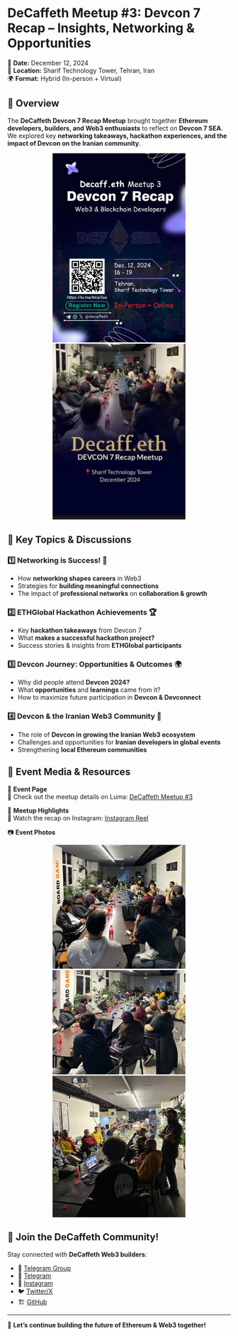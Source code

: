 # **DeCaffeth Meetup #3: Devcon 7 Recap – Insights, Networking & Opportunities**  

📅 **Date:** December 12, 2024  
📍 **Location:** Sharif Technology Tower, Tehran, Iran  
🌍 **Format:** Hybrid (In-person + Virtual)  

## 🎯 Overview  
The **DeCaffeth Devcon 7 Recap Meetup** brought together **Ethereum developers, builders, and Web3 enthusiasts** to reflect on **Devcon 7 SEA**. We explored key **networking takeaways, hackathon experiences, and the impact of Devcon on the Iranian community**.  

<p align="center">
  <img src="https://github.com/DeCaffeth/DeCaffeth/blob/main/Meetup%233/meetup%233_poster.jpg" alt="Meetup Poster" width="300"/>
  <img src="https://github.com/DeCaffeth/DeCaffeth/blob/main/Meetup%233/meetup%233_cover.jpg" alt="Meetup Cover" width="300"/>
</p>  

## 🔹 Key Topics & Discussions  

### 1️⃣ **Networking is Success! 🤝**  
- How **networking shapes careers** in Web3  
- Strategies for **building meaningful connections**  
- The impact of **professional networks** on **collaboration & growth**  

### 2️⃣ **ETHGlobal Hackathon Achievements 🏆**  
- Key **hackathon takeaways** from Devcon 7  
- What **makes a successful hackathon project?**  
- Success stories & insights from **ETHGlobal participants**  

### 3️⃣ **Devcon Journey: Opportunities & Outcomes 🌍**  
- Why did people attend **Devcon 2024?**  
- What **opportunities** and **learnings** came from it?  
- How to maximize future participation in **Devcon & Devconnect**  

### 4️⃣ **Devcon & the Iranian Web3 Community 💎**  
- The role of **Devcon in growing the Iranian Web3 ecosystem**  
- Challenges and opportunities for **Iranian developers in global events**  
- Strengthening **local Ethereum communities**  

## 📸 Event Media & Resources  
📅 **Event Page**  
🔗 Check out the meetup details on Luma: [DeCaffeth Meetup #3](https://lu.ma/kkiyi2so)  

🎥 **Meetup Highlights**  
🔗 Watch the recap on Instagram: [Instagram Reel](https://www.instagram.com/reel/DD2ClGNABqz/?igsh=MWVobTB6eXNzc25lMg==)  

📷 **Event Photos**  
<p align="center">
  <img src="https://github.com/DeCaffeth/DeCaffeth/blob/main/Meetup%233/meetup%233_photo1.jpg" alt="Photo 1" width="300"/>
  <img src="https://github.com/DeCaffeth/DeCaffeth/blob/main/Meetup%233/meetup%233_photo2.jpg" alt="Photo 2" width="300"/>
  <img src="https://github.com/DeCaffeth/DeCaffeth/blob/main/Meetup%233/meetup%233_photo3.jpg" alt="Photo 3" width="300"/>
</p>  

## 💬 Join the DeCaffeth Community!  
Stay connected with **DeCaffeth Web3 builders**:  
- 💬 [Telegram Group](https://t.me/+ZLX3NJEAHZYyNjc0)  
- 📱 [Telegram](https://t.me/decaffeth)  
- 📱 [Instagram](https://www.instagram.com/decaffeth)  
- 🐦 [Twitter/X](https://x.com/decaffeth)  
- 🏗 [GitHub](https://github.com/decaffeth)  

---  
🚀 **Let’s continue building the future of Ethereum & Web3 together!**  
